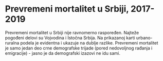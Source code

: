 # Prevremeni mortalitet u Srbiji, 2017-2019
Prevremeni mortalitet u Srbiji nije ravnomerno raspoređen. Najteže pogođeni delovi su Vojvodina i Istočna Srbija. Na prikazanoj karti urbano-ruralna podela je evidentna i ukazuje na dublje razlike. Prevremeni mortalitet je samo jedan deo crne demografske trijade (pored nedovoljnog rađanja i emigracije) - jasno je da demografski izazovi ne idu sami.
